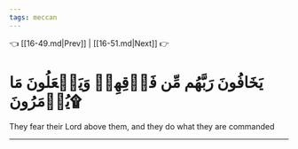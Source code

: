 ```yaml
---
tags: meccan
---
```


👈 [[16-49.md|Prev]] | [[16-51.md|Next]] 👉

# يَخَافُونَ رَبَّهُم مِّن فَوۡقِهِمۡ وَيَفۡعَلُونَ مَا يُؤۡمَرُونَ۩

They fear their Lord above them, and they do what they are commanded

---

